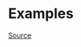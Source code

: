 


# Examples


[Source](http://www.rubydoc.info/gems/rubocop/RuboCop/Cop/Style/ColonMethodDefinition)